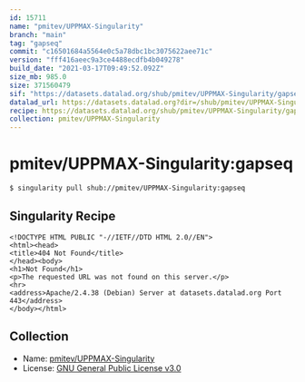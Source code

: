 ```yaml
---
id: 15711
name: "pmitev/UPPMAX-Singularity"
branch: "main"
tag: "gapseq"
commit: "c16501684a5564e0c5a78dbc1bc3075622aee71c"
version: "fff416aeec9a3ce4488ecdfb4b049278"
build_date: "2021-03-17T09:49:52.092Z"
size_mb: 985.0
size: 371560479
sif: "https://datasets.datalad.org/shub/pmitev/UPPMAX-Singularity/gapseq/2021-03-17-c1650168-fff416ae/fff416aeec9a3ce4488ecdfb4b049278.sif"
datalad_url: https://datasets.datalad.org?dir=/shub/pmitev/UPPMAX-Singularity/gapseq/2021-03-17-c1650168-fff416ae/
recipe: https://datasets.datalad.org/shub/pmitev/UPPMAX-Singularity/gapseq/2021-03-17-c1650168-fff416ae/Singularity
collection: pmitev/UPPMAX-Singularity
---
```


# pmitev/UPPMAX-Singularity:gapseq

```bash
$ singularity pull shub://pmitev/UPPMAX-Singularity:gapseq
```

## Singularity Recipe

```singularity
<!DOCTYPE HTML PUBLIC "-//IETF//DTD HTML 2.0//EN">
<html><head>
<title>404 Not Found</title>
</head><body>
<h1>Not Found</h1>
<p>The requested URL was not found on this server.</p>
<hr>
<address>Apache/2.4.38 (Debian) Server at datasets.datalad.org Port 443</address>
</body></html>
```

## Collection

 - Name: [pmitev/UPPMAX-Singularity](https://github.com/pmitev/UPPMAX-Singularity)
 - License: [GNU General Public License v3.0](https://api.github.com/licenses/gpl-3.0)

